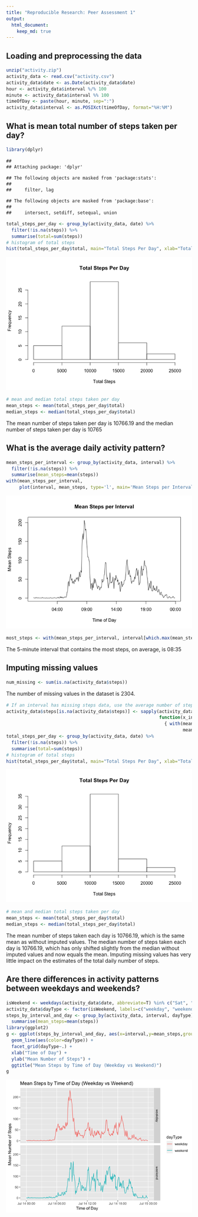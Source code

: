 ```yaml
---
title: "Reproducible Research: Peer Assessment 1"
output: 
  html_document:
    keep_md: true
---
```



## Loading and preprocessing the data

```r
unzip("activity.zip")
activity_data <- read.csv("activity.csv")
activity_data$date <- as.Date(activity_data$date)
hour <- activity_data$interval %/% 100
minute <- activity_data$interval %% 100
timeOfDay <- paste(hour, minute, sep=":")
activity_data$interval <- as.POSIXct(timeOfDay, format="%H:%M")
```

## What is mean total number of steps taken per day?

```r
library(dplyr)
```

```
## 
## Attaching package: 'dplyr'
```

```
## The following objects are masked from 'package:stats':
## 
##     filter, lag
```

```
## The following objects are masked from 'package:base':
## 
##     intersect, setdiff, setequal, union
```

```r
total_steps_per_day <- group_by(activity_data, date) %>%
  filter(!is.na(steps)) %>%
  summarise(total=sum(steps))
# histogram of total steps
hist(total_steps_per_day$total, main="Total Steps Per Day", xlab="Total Steps", ylab="Frequency")
```

![](PA1_template_files/figure-html/meanStepsPerDay-1.png)<!-- -->

```r
# mean and median total steps taken per day
mean_steps <- mean(total_steps_per_day$total)
median_steps <- median(total_steps_per_day$total)
```
The mean number of steps taken per day is 10766.19 and the median number of steps taken per day is 10765

## What is the average daily activity pattern?


```r
mean_steps_per_interval <- group_by(activity_data, interval) %>%
  filter(!is.na(steps)) %>%
  summarise(mean_steps=mean(steps))
with(mean_steps_per_interval, 
     plot(interval, mean_steps, type='l', main='Mean Steps per Interval', xlab="Time of Day", ylab="Mean Steps"))
```

![](PA1_template_files/figure-html/averageDailyPattern-1.png)<!-- -->

```r
most_steps <- with(mean_steps_per_interval, interval[which.max(mean_steps)])
```

The 5-minute interval that contains the most steps, on average, is 08:35

## Imputing missing values

```r
num_missing <- sum(is.na(activity_data$steps))
```
The number of missing values in the dataset is 2304.

```r
# If an interval has missing steps data, use the average number of steps for that interval for imputation
activity_data$steps[is.na(activity_data$steps)] <- sapply(activity_data$interval[is.na(activity_data$steps)],
                                                          function(x_interval) 
                                                            { with(mean_steps_per_interval,
                                                                   mean_steps[interval==x_interval])})
total_steps_per_day <- group_by(activity_data, date) %>%
  filter(!is.na(steps)) %>%
  summarise(total=sum(steps))
# histogram of total steps
hist(total_steps_per_day$total, main="Total Steps Per Day", xlab="Total Steps", ylab="Frequency")
```

![](PA1_template_files/figure-html/missingValues2-1.png)<!-- -->

```r
# mean and median total steps taken per day
mean_steps <- mean(total_steps_per_day$total)
median_steps <- median(total_steps_per_day$total)
```

The mean number of steps taken each day is 10766.19, which is the same mean as without imputed values. The median number of steps taken each day is 10766.19, which has only shifted slightly from the median without imputed values and now equals the mean. Imputing missing values has very little impact on the estimates of the total daily number of steps.

## Are there differences in activity patterns between weekdays and weekends?

```r
isWeekend <- weekdays(activity_data$date, abbreviate=T) %in% c("Sat", "Sun")
activity_data$dayType <- factor(isWeekend, labels=c("weekday", "weekend"))
steps_by_interval_and_day <- group_by(activity_data, interval, dayType) %>%
  summarise(mean_steps=mean(steps))
library(ggplot2)
g <- ggplot(steps_by_interval_and_day, aes(x=interval,y=mean_steps,group=dayType)) +
  geom_line(aes(color=dayType)) +
  facet_grid(dayType~.) +
  xlab("Time of Day") +
  ylab("Mean Number of Steps") +
  ggtitle("Mean Steps by Time of Day (Weekday vs Weekend)")
g
```

![](PA1_template_files/figure-html/weekdaysVsWeekends-1.png)<!-- -->
